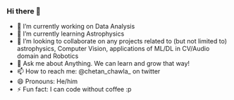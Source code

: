 ### Hi there 👋

<!--
**chetanchawla/chetanchawla** is a ✨ _special_ ✨ repository because its `README.md` (this file) appears on your GitHub profile.
-->

- 🔭 I’m currently working on Data Analysis
- 🌱 I’m currently learning Astrophysics
- 👯 I’m looking to collaborate on any projects related to (but not limited to) astrophysics, Computer Vision, applications of ML/DL in CV/Audio domain and Robotics
- 💬 Ask me about Anything. We can learn and grow that way!
- 📫 How to reach me: @chetan_chawla_ on twitter
- 😄 Pronouns: He/him
- ⚡ Fun fact: I can code without coffee :p
